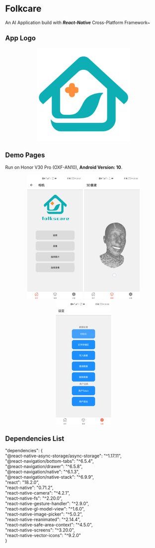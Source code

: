 # Folkcare
An AI Application build with ***React-Native*** Cross-Platform Framework~


## App Logo
<p align="center">
  <img src="https://github.com/Jimmy142857/Folkcare/blob/main/assets/images/Logo_2.png" width="300" height="300" />
</p>


## Demo Pages
Run on Honor V30 Pro (OXF-AN10), **Android Version: 10**.

<p align="center">
  <img src="https://github.com/Jimmy142857/Folkcare/blob/main/assets/images/%E7%9B%B8%E6%9C%BA_2.png" height="400"/>
  <img src="https://github.com/Jimmy142857/Folkcare/blob/main/assets/images/face_2.png" height="400"/>
  <img src="https://github.com/Jimmy142857/Folkcare/blob/main/assets/images/data_1.png" height="400"/>
</p>


## Dependencies List
<div>"dependencies": { </div>
<div>    "@react-native-async-storage/async-storage": "^1.17.11",</div>
<div>    "@react-navigation/bottom-tabs": "^6.5.4",</div>
<div>    "@react-navigation/drawer": "^6.5.8",</div>
<div>    "@react-navigation/native": "^6.1.3",</div>
<div>    "@react-navigation/native-stack": "^6.9.9",</div>
<div>    "react": "18.2.0",</div>
<div>    "react-native": "0.71.2",</div>
<div>    "react-native-camera": "^4.2.1",</div>
<div>    "react-native-fs": "^2.20.0",</div>
<div>    "react-native-gesture-handler": "^2.9.0",</div>
<div>    "react-native-gl-model-view": "^1.6.0",</div>
<div>    "react-native-image-picker": "^5.0.2",</div>
<div>    "react-native-reanimated": "^2.14.4",</div>
<div>    "react-native-safe-area-context": "^4.5.0",</div>
<div>    "react-native-screens": "^3.20.0",</div>
<div>    "react-native-vector-icons": "^9.2.0"</div>
<div>  }</div>
